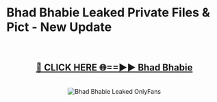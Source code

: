 # Bhad Bhabie Leaked Private Files & Pict - New Update
<br>
<div align="center">
<h2><a href="https://mediafilles.blogspot.com/?title=Bhad_Bhabie" rel="nofollow">🔴 CLICK HERE 🌐==►► Bhad Bhabie</a></h2>
<br>
<a href="https://mediafilles.blogspot.com/?title=Bhad_Bhabie" rel="nofollow" data-target="animated-image.originalLink"><img src="https://i.ibb.co.com/WyWwxjT/player-gif2.gif" alt="Bhad Bhabie Leaked OnlyFans" style="max-width: 100%; display: inline-block;" data-target="animated-image.originalImage"></a>
</div>
<br>